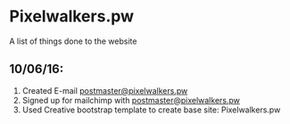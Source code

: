 # Pixelwalkers.pw
A list of things done to the website

10/06/16:
------------

1. Created E-mail postmaster@pixelwalkers.pw
2. Signed up for mailchimp with postmaster@pixelwalkers.pw
3. Used Creative bootstrap template to create base site: Pixelwalkers.pw 
